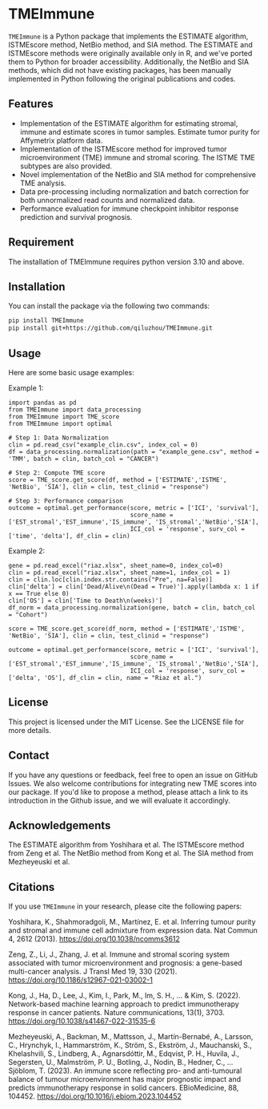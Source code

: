 # TMEImmune

`TMEImmune` is a Python package that implements the ESTIMATE algorithm, ISTMEscore method, NetBio method, and SIA method. The ESTIMATE and ISTMEscore methods were originally available only in R, and we've ported them to Python for broader accessibility. Additionally, the NetBio and SIA methods, which did not have existing packages, has been manually implemented in Python following the original publications and codes.

## Features

- Implementation of the ESTIMATE algorithm for estimating stromal, immune and estimate scores in tumor samples. Estimate tumor purity for Affymetrix platform data. 
- Implementation of the ISTMEscore method for improved tumor microenvironment (TME) immune and stromal scoring. The ISTME TME subtypes are also provided.
- Novel implementation of the NetBio and SIA method for comprehensive TME analysis.
- Data pre-processing including normalization and batch correction for both unnormalized read counts and normalized data.
- Performance evaluation for immune checkpoint inhibitor response prediction and survival prognosis.

## Requirement

The installation of TMEImmune requires python version 3.10 and above.


## Installation

You can install the package via the following two commands:

```bash
pip install TMEImmune
pip install git+https://github.com/qiluzhou/TMEImmune.git
```


## Usage

Here are some basic usage examples:

Example 1:
```
import pandas as pd
from TMEImmune import data_processing
from TMEImmune import TME_score
from TMEImmune import optimal

# Step 1: Data Normalization
clin = pd.read_csv("example_clin.csv", index_col = 0)
df = data_processing.normalization(path = "example_gene.csv", method = 'TMM', batch = clin, batch_col = "CANCER")

# Step 2: Compute TME score
score = TME_score.get_score(df, method = ['ESTIMATE','ISTME', 'NetBio', 'SIA'], clin = clin, test_clinid = "response")

# Step 3: Performance comparison
outcome = optimal.get_performance(score, metric = ['ICI', 'survival'], 
                                  score_name = ['EST_stromal','EST_immune','IS_immune', 'IS_stromal','NetBio','SIA'], 
                                  ICI_col = 'response', surv_col = ['time', 'delta'], df_clin = clin)
```

Example 2:
```
gene = pd.read_excel("riaz.xlsx", sheet_name=0, index_col=0)
clin = pd.read_excel("riaz.xlsx", sheet_name=1, index_col = 1)
clin = clin.loc[clin.index.str.contains("Pre", na=False)]
clin['delta'] = clin['Dead/Alive\n(Dead = True)'].apply(lambda x: 1 if x == True else 0)
clin['OS'] = clin['Time to Death\n(weeks)']
df_norm = data_processing.normalization(gene, batch = clin, batch_col = "Cohort")

score = TME_score.get_score(df_norm, method = ['ESTIMATE','ISTME', 'NetBio', 'SIA'], clin = clin, test_clinid = "response")

outcome = optimal.get_performance(score, metric = ['ICI', 'survival'], 
                                  score_name = ['EST_stromal','EST_immune','IS_immune', 'IS_stromal','NetBio','SIA'], 
                                  ICI_col = 'response', surv_col = ['delta', 'OS'], df_clin = clin, name = "Riaz et al.")
```

## License
This project is licensed under the MIT License. See the LICENSE file for more details.

## Contact
If you have any questions or feedback, feel free to open an issue on GitHub Issues. We also welcome contributions for integrating new TME scores into our package. If you'd like to propose a method, please attach a link to its introduction in the Github issue, and we will evaluate it accordingly. 

## Acknowledgements
The ESTIMATE algorithm from Yoshihara et al.
The ISTMEscore method from Zeng et al.
The NetBio method from Kong et al.
The SIA method from Mezheyeuski et al.

## Citations

If you use `TMEImmune` in your research, please cite the following papers:

Yoshihara, K., Shahmoradgoli, M., Martínez, E. et al. Inferring tumour purity and stromal and immune cell admixture from expression data. Nat Commun 4, 2612 (2013). https://doi.org/10.1038/ncomms3612

Zeng, Z., Li, J., Zhang, J. et al. Immune and stromal scoring system associated with tumor microenvironment and prognosis: a gene-based multi-cancer analysis. J Transl Med 19, 330 (2021). https://doi.org/10.1186/s12967-021-03002-1

Kong, J., Ha, D., Lee, J., Kim, I., Park, M., Im, S. H., ... & Kim, S. (2022). Network-based machine learning approach to predict immunotherapy response in cancer patients. Nature communications, 13(1), 3703. https://doi.org/10.1038/s41467-022-31535-6

Mezheyeuski, A., Backman, M., Mattsson, J., Martín-Bernabé, A., Larsson, C., Hrynchyk, I., Hammarström, K., Ström, S., Ekström, J., Mauchanski, S., Khelashvili, S., Lindberg, A., Agnarsdóttir, M., Edqvist, P. H., Huvila, J., Segersten, U., Malmström, P. U., Botling, J., Nodin, B., Hedner, C., … Sjöblom, T. (2023). An immune score reflecting pro- and anti-tumoural balance of tumour microenvironment has major prognostic impact and predicts immunotherapy response in solid cancers. EBioMedicine, 88, 104452. https://doi.org/10.1016/j.ebiom.2023.104452





